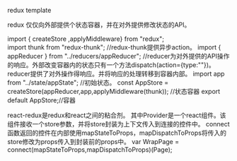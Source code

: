 redux template

redux 仅仅向外部提供个状态容器，并在对外提供修改状态的API。

import { createStore ,applyMiddleware} from "redux";       
import thunk from "redux-thunk";                                    //redux-thunk提供异步action。
import { appReducer  } from "../reducers/appReducer";               //reducer为对外提供的API操作的响应。外部改变容器内的状态只有一个方法dispatch(action={type:""})。reducer提供了对外操作得响应。并将响应的处理转移到容器内部。
import app from "../state/appState";                                //初始状态。
const AppStore = createStore(appReducer,app,applyMiddleware(thunk)); //状态容器
export default AppStore;//容器

react-redux是redux和react之间的粘合剂。
其中Provider是一个react组件。该组件接收一个store参数，并将store封装为上下文传入到连接的控件中。
connect函数返回的控件在内部使用mapStateToProps，mapDispatchToProps将传入的store修改为props传入到封装前的props中。
var WrapPage = connect(mapStateToProps,mapDispatchToProps)(Page);
<Provider store={AppStore}>
    <WrapPage />
</Provider>
